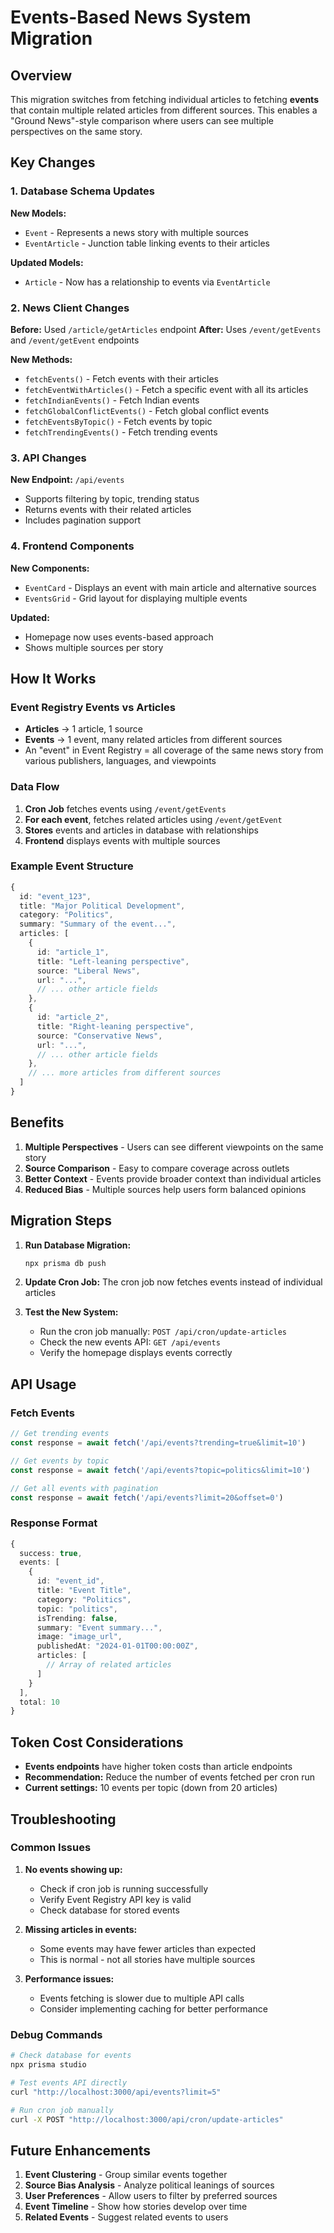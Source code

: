 # Events-Based News System Migration

## Overview

This migration switches from fetching individual articles to fetching **events** that contain multiple related articles from different sources. This enables a "Ground News"-style comparison where users can see multiple perspectives on the same story.

## Key Changes

### 1. Database Schema Updates

**New Models:**
- `Event` - Represents a news story with multiple sources
- `EventArticle` - Junction table linking events to their articles

**Updated Models:**
- `Article` - Now has a relationship to events via `EventArticle`

### 2. News Client Changes

**Before:** Used `/article/getArticles` endpoint
**After:** Uses `/event/getEvents` and `/event/getEvent` endpoints

**New Methods:**
- `fetchEvents()` - Fetch events with their articles
- `fetchEventWithArticles()` - Fetch a specific event with all its articles
- `fetchIndianEvents()` - Fetch Indian events
- `fetchGlobalConflictEvents()` - Fetch global conflict events
- `fetchEventsByTopic()` - Fetch events by topic
- `fetchTrendingEvents()` - Fetch trending events

### 3. API Changes

**New Endpoint:** `/api/events`
- Supports filtering by topic, trending status
- Returns events with their related articles
- Includes pagination support

### 4. Frontend Components

**New Components:**
- `EventCard` - Displays an event with main article and alternative sources
- `EventsGrid` - Grid layout for displaying multiple events

**Updated:**
- Homepage now uses events-based approach
- Shows multiple sources per story

## How It Works

### Event Registry Events vs Articles

- **Articles** → 1 article, 1 source
- **Events** → 1 event, many related articles from different sources
- An "event" in Event Registry = all coverage of the same news story from various publishers, languages, and viewpoints

### Data Flow

1. **Cron Job** fetches events using `/event/getEvents`
2. **For each event**, fetches related articles using `/event/getEvent`
3. **Stores** events and articles in database with relationships
4. **Frontend** displays events with multiple sources

### Example Event Structure

```typescript
{
  id: "event_123",
  title: "Major Political Development",
  category: "Politics",
  summary: "Summary of the event...",
  articles: [
    {
      id: "article_1",
      title: "Left-leaning perspective",
      source: "Liberal News",
      url: "...",
      // ... other article fields
    },
    {
      id: "article_2", 
      title: "Right-leaning perspective",
      source: "Conservative News",
      url: "...",
      // ... other article fields
    },
    // ... more articles from different sources
  ]
}
```

## Benefits

1. **Multiple Perspectives** - Users can see different viewpoints on the same story
2. **Source Comparison** - Easy to compare coverage across outlets
3. **Better Context** - Events provide broader context than individual articles
4. **Reduced Bias** - Multiple sources help users form balanced opinions

## Migration Steps

1. **Run Database Migration:**
   ```bash
   npx prisma db push
   ```

2. **Update Cron Job:**
   The cron job now fetches events instead of individual articles

3. **Test the New System:**
   - Run the cron job manually: `POST /api/cron/update-articles`
   - Check the new events API: `GET /api/events`
   - Verify the homepage displays events correctly

## API Usage

### Fetch Events

```typescript
// Get trending events
const response = await fetch('/api/events?trending=true&limit=10')

// Get events by topic
const response = await fetch('/api/events?topic=politics&limit=10')

// Get all events with pagination
const response = await fetch('/api/events?limit=20&offset=0')
```

### Response Format

```typescript
{
  success: true,
  events: [
    {
      id: "event_id",
      title: "Event Title",
      category: "Politics",
      topic: "politics",
      isTrending: false,
      summary: "Event summary...",
      image: "image_url",
      publishedAt: "2024-01-01T00:00:00Z",
      articles: [
        // Array of related articles
      ]
    }
  ],
  total: 10
}
```

## Token Cost Considerations

- **Events endpoints** have higher token costs than article endpoints
- **Recommendation:** Reduce the number of events fetched per cron run
- **Current settings:** 10 events per topic (down from 20 articles)

## Troubleshooting

### Common Issues

1. **No events showing up:**
   - Check if cron job is running successfully
   - Verify Event Registry API key is valid
   - Check database for stored events

2. **Missing articles in events:**
   - Some events may have fewer articles than expected
   - This is normal - not all stories have multiple sources

3. **Performance issues:**
   - Events fetching is slower due to multiple API calls
   - Consider implementing caching for better performance

### Debug Commands

```bash
# Check database for events
npx prisma studio

# Test events API directly
curl "http://localhost:3000/api/events?limit=5"

# Run cron job manually
curl -X POST "http://localhost:3000/api/cron/update-articles"
```

## Future Enhancements

1. **Event Clustering** - Group similar events together
2. **Source Bias Analysis** - Analyze political leanings of sources
3. **User Preferences** - Allow users to filter by preferred sources
4. **Event Timeline** - Show how stories develop over time
5. **Related Events** - Suggest related events to users
